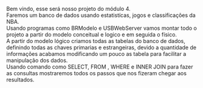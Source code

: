 Bem vindo, esse será nosso projeto do módulo 4.
<br>
Faremos um banco de dados usando estatistícas, jogos e classificações da NBA.
<br>
Usando programas como BRModelo e USBWebServer vamos montar todo o projeto a partir do modelo conceitual e logico e em seguida o físico.
<br>
A partir do modelo lógico criamos todas as tabelas do banco de dados, definindo todas as chaves primarias e estrangeiras, devido a quantidade de informações acabamos modificando um pouco as tabela para facilitar a manipulação dos dados.
<br>
Usando comando como SELECT, FROM , WHERE e INNER JOIN para fazer as consultas mostraremos todos os passos que nos fizeram chegar aos resultados.
